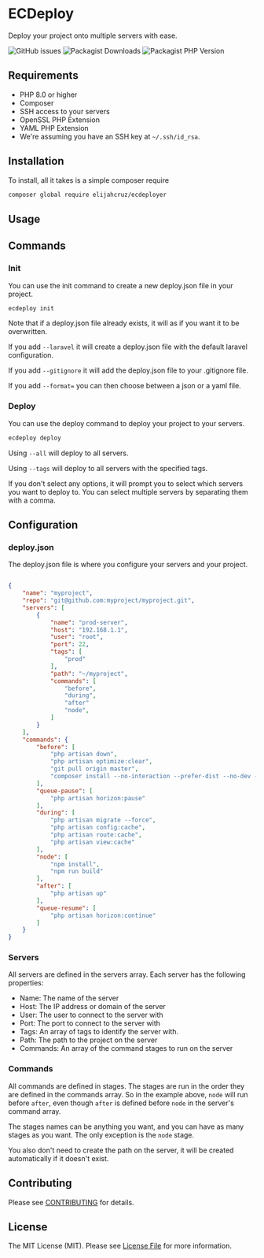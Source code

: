 # ECDeploy

Deploy your project onto multiple servers with ease.

![GitHub issues](https://img.shields.io/github/issues/elijahcruz12/ecdeploy) ![Packagist Downloads](https://img.shields.io/packagist/dm/elijahcruz/ecdeployer) ![Packagist PHP Version](https://img.shields.io/packagist/dependency-v/elijahcruz/ecdeployer/php)

## Requirements

- PHP 8.0 or higher
- Composer
- SSH access to your servers
- OpenSSL PHP Extension
- YAML PHP Extension
- We're assuming you have an SSH key at `~/.ssh/id_rsa`.

## Installation

To install, all it takes is a simple composer require

```bash
composer global require elijahcruz/ecdeployer
```

## Usage

## Commands

### Init

You can use the init command to create a new deploy.json file in your project.

```bash
ecdeploy init
```

Note that if a deploy.json file already exists, it will as if you want it to be overwritten.

If you add `--laravel` it will create a deploy.json file with the default laravel configuration.

If you add `--gitignore` it will add the deploy.json file to your .gitignore file.

If you add `--format=` you can then choose between a json or a yaml file.

### Deploy

You can use the deploy command to deploy your project to your servers.

```bash
ecdeploy deploy
```

Using `--all` will deploy to all servers.

Using `--tags` will deploy to all servers with the specified tags.

If you don't select any options, it will prompt you to select which servers you want to deploy to. You can select multiple servers by separating them with a comma.

## Configuration

### deploy.json

The deploy.json file is where you configure your servers and your project.

```json

{
    "name": "myproject",
    "repo": "git@github.com:myproject/myproject.git",
    "servers": [
        {
            "name": "prod-server",
            "host": "192.168.1.1",
            "user": "root",
            "port": 22,
            "tags": [
                "prod"
            ],
            "path": "~/myproject",
            "commands": [
                "before",
                "during",
                "after"
                "node",
            ]
        }
    ],
    "commands": {
        "before": [
            "php artisan down",
            "php artisan optimize:clear",
            "git pull origin master",
            "composer install --no-interaction --prefer-dist --no-dev --optimize-autoloader"
        ],
        "queue-pause": [
            "php artisan horizon:pause"
        ],
        "during": [
            "php artisan migrate --force",
            "php artisan config:cache",
            "php artisan route:cache",
            "php artisan view:cache"
        ],
        "node": [
            "npm install",
            "npm run build"
        ],
        "after": [
            "php artisan up"
        ],
        "queue-resume": [
            "php artisan horizon:continue"
        ]
    }
}


```

### Servers

All servers are defined in the servers array. Each server has the following properties:
- Name: The name of the server
- Host: The IP address or domain of the server
- User: The user to connect to the server with
- Port: The port to connect to the server with
- Tags: An array of tags to identify the server with.
- Path: The path to the project on the server
- Commands: An array of the command stages to run on the server

### Commands

All commands are defined in stages. The stages are run in the order they are defined in the commands array. So in the example above, `node` will run before `after`, even though `after` is defined before `node` in the server's command array.

The stages names can be anything you want, and you can have as many stages as you want. The only exception is the `node` stage.

You also don't need to create the path on the server, it will be created automatically if it doesn't exist.


## Contributing

Please see [CONTRIBUTING](CONTRIBUTING.md) for details.


## License

The MIT License (MIT). Please see [License File](LICENSE.md) for more information.
